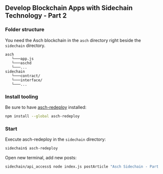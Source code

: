 
## Develop Blockchain Apps with Sidechain Technology - Part 2


### Folder structure

You need the Asch blockchain in the `asch` directory right beside the `sidechain` directory.  
```
asch
   └───app.js
   └───aschd
   └───...
sidechain
   └───contract/
   └───interface/
   └───...
```

### Install tooling

Be sure to have [asch-redeploy](https://github.com/AschPlatform/asch-redeploy) installed:  
```bash
npm install --global asch-redeploy
```

### Start

Execute asch-redeploy in the `sidechain` directory:  
```bash
sidechain$ asch-redeploy
```

Open new terminal, add new posts:  
```bash
sidechain/api_access$ node index.js postArticle "Asch Sidechain - Part 2" "Article content"
```

